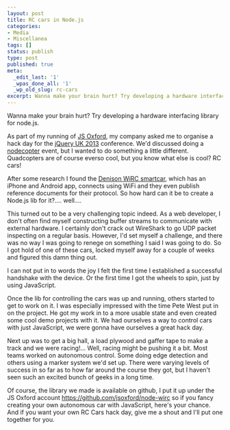 ```yaml
---
layout: post
title: RC cars in Node.js
categories:
- Media
- Miscellanea
tags: []
status: publish
type: post
published: true
meta:
  _edit_last: '1'
  _wpas_done_all: '1'
  _wp_old_slug: rc-cars
excerpt: Wanna make your brain hurt? Try developing a hardware interfacing library for node.js...
---
```

Wanna make your brain hurt? Try developing a hardware interfacing library for node.js.

As part of my running of <a href="http://jsoxford.com">JS Oxford</a>, my company asked me to organise a hack day for the <a href="http://events.jquery.org/2013/uk/">jQuery UK 2013</a> conference. We'd discussed doing a <a href="http://nodecopter.com/">nodecopter</a> event, but I wanted to do something a little different. Quadcopters are of course everso cool, but you know what else is cool? RC cars!

After some research I found the <a href="http://wirc.dension.com/smartracer">Denison WiRC smartcar</a>, which has an iPhone and Android app, connects using WiFi and they even publish reference documents for their protocol. So how hard can it be to create a Node.js lib for it?.... well....

This turned out to be a very challenging topic indeed. As a web developer, I don't often find myself constructing buffer streams to communicate with external hardware. I certainly don't crack out WireShark to go UDP packet inspecting on a regular basis. However, I'd set myself a challenge, and there was no way I was going to renege on something I said I was going to do. So I got hold of one of these cars, locked myself away for a couple of weeks and figured this damn thing out.

I can not put in to words the joy I felt the first time I established a successful handshake with the device. Or the first time I got the wheels to spin, just by using JavaScript.

Once the lib for controlling the cars was up and running, others started to get to work on it. I was especially impressed with the time Pete West put in on the project. He got my work in to a more usable state and even created some cool demo projects with it. We had ourselves a way to control cars with just JavaScript, we were gonna have ourselves a great hack day.

Next up was to get a big hall, a load plywood and gaffer tape to make a track and we were racing!... Well, racing might be pushing it a bit. Most teams worked on autonomous control. Some doing edge detection and others using a marker system we'd set up. There were varying levels of success in so far as to how far around the course they got, but I haven't seen such an excited bunch of geeks in a long time.

Of course, the library we made is available on github, I put it up under the JS Oxford account <a href="https://github.com/jsoxford/node-wirc">https://github.com/jsoxford/node-wirc</a> so if you fancy creating your own autonomous car with JavaScript, here's your chance. And if you want your own RC Cars hack day, give me a shout and I'll put one together for you.
